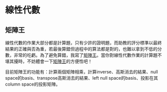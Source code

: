 # 線性代數
## 矩陣王

線性代數的作業大部分都是計算題，只有少許的證明題，而助教的評分標準以最終結果的正確與否為重，若最後算錯但過程中的算法都是對的，也難以拿到不低的分數，非常的吃虧。為了避免算錯，我寫了[矩陣王](https://github.com/701-coder/grade1/blob/main/%E7%B7%9A%E6%80%A7%E4%BB%A3%E6%95%B8/matrixKing.cpp)。當你對線性代數作業的計算題不堪其擾時，不妨體會一下[矩陣王](https://github.com/701-coder/grade1/blob/main/%E7%B7%9A%E6%80%A7%E4%BB%A3%E6%95%B8/matrixKing.cpp)的方便性吧！

目前矩陣王的功能有：計算兩個矩陣相乘，計算inverse、高斯消去的結果、null space的basis、transpose高斯消去的結果、left null space的basis、投影在其column space的投影矩陣。
